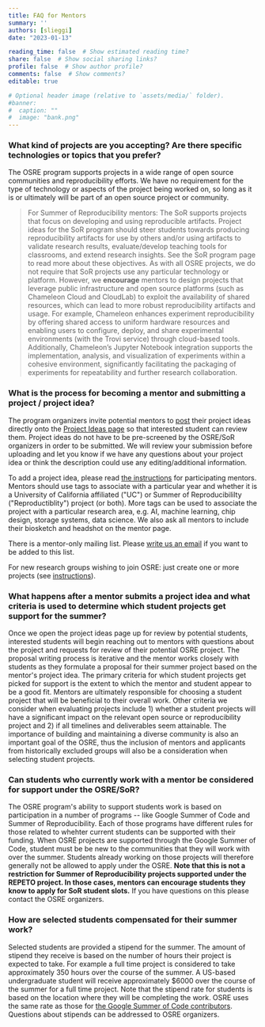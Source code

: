 ```yaml
---
title: FAQ for Mentors
summary: ''
authors: [slieggi]
date: "2023-01-13"

reading_time: false  # Show estimated reading time?
share: false  # Show social sharing links?
profile: false  # Show author profile?
comments: false  # Show comments?
editable: true

# Optional header image (relative to `assets/media/` folder).
#banner:
#  caption: ""
#  image: "bank.png"
---
```




### What kind of projects are you accepting? Are there specific technologies or topics that you prefer?

The OSRE program supports projects in a wide range of open source communities and reproducibility efforts. We have no requirement for the type of technology or aspects of the project being worked on, so long as it is or ultimately will be part of an open source project or community.


> For Summer of Reproducibility mentors: The SoR supports projects that focus on developing and using reproducible artifacts. Project ideas for the SoR program should steer students towards producing reproducibility artifacts for use by others and/or using artifacts to validate research results, evaluate/develop teaching tools for classrooms, and extend research insights. See the SoR program page to read more about these objectives. As with all OSRE projects, we do not require that SoR projects use any particular technology or platform. However, we **encourage** mentors to design projects that leverage public infrastructure and open source platforms (such as Chameleon Cloud and CloudLab) to exploit the availability of shared resources, which can lead to more robust reproducibility artifacts and usage. For example, Chameleon enhances experiment reproducibility by offering shared access to uniform hardware resources and enabling users to configure, deploy, and share experimental environments (with the Trovi service) through cloud-based tools. Additionally, Chameleon’s Jupyter Notebook integration supports the implementation, analysis, and visualization of experiments within a cohesive environment, significantly facilitating the packaging of experiments for repeatability and further research collaboration.


### What is the process for becoming a mentor and submitting a project / project idea?

The program organizers invite potential mentors to [post](/osredocs/formentors/) their project ideas directly onto the [Project Ideas page](/osre24/#projects) so that interested student can review them. Project ideas do not have to be pre-screened by the OSRE/SoR organizers in order to be submitted. We will review your submission before uploading and let you know if we have any questions about your project idea or think the description could use any editing/additional information. 

To add a project idea, please read [the instructions](/osredocs/formentors) for participating mentors. Mentors should use tags to associate with a particular year and whether it is a University of California affiliated ("UC") or Summer of Reproducibililty ("Reproductiblity") project (or both). More tags can be used to associate the project with a particular research area, e.g. AI, machine learning, chip design, storage systems, data science. We also ask all mentors to include their biosketch and headshot on the mentor page. 

There is a mentor-only mailing list. Please [write us an email](mailto:ospo-info-group@ucsc.edu) if you want to be added to this list.

For new research groups wishing to join OSRE: just create one or more projects (see [instructions](/osredocs/formentors)). 


### What happens after a mentor submits a project idea and what criteria is used to determine which student projects get support for the summer?

Once we open the project ideas page up for review by potential students, interested students will begin reaching out to mentors with questions about the project and requests for review of their potential OSRE project. The proposal writing process is iterative and the mentor works closely with students as they formulate a proposal for their summer project based on the mentor's project idea. 
The primary criteria for which student projects get picked for support is the extent to which the mentor and student appear to be a good fit. Mentors are ultimately responsible for choosing a student project that will be beneficial to their overall work. Other criteria we consider when evaluating projects include  1) whether a student projects will have a significant impact on the relevant open source or reproducibility project and 2) if all timelines and deliverables seem attainable. The importance of building and maintaining a diverse community is also an important goal of the OSRE, thus the inclusion of mentors and applicants from historically excluded groups will also be a consideration when selecting student projects. 

### Can students who currently work with a mentor be considered for support under the OSRE/SoR?
The OSRE program's ability to support students work is based on participation in a number of programs -- like Google Summer of Code and Summer of Reproducibility. Each of those programs have different rules for those related to whehter current students can be supported with their funding. When OSRE projects are supported through the Google Summer of Code, student must be be new to the communities that they will work with over the summer. Students already working on those projects will therefore generally not be allowed to apply under the OSRE. **Note that this is not a restriction for Summer of Reproducibility projects supported under the REPETO project. In those cases, mentors can encourage students they know to apply for SoR student slots.** If you have questions  on this please contact the OSRE organizers. 

### How are selected students compensated for their summer work?

Selected students are provided a stipend for the summer. The amount of stipend they receive is based on the number of hours their project is expected to take. For example a full time project is considered to take approximately 350 hours over the course of the summer. A US-based undergraduate student will receive approximately $6000 over the course of the summer for a full time project.  Note that the stipend rate for students is based on the location where they will be completing the work. OSRE uses the same rate as those for [the Google Summer of Code contributors](https://developers.google.com/open-source/gsoc/help/student-stipends). Questions about stipends can be addressed to OSRE organizers.
